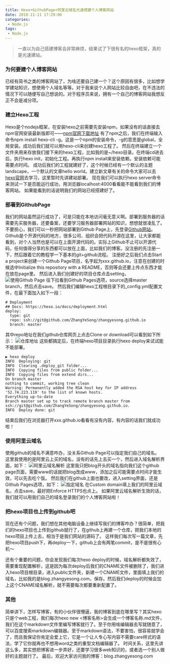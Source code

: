 ```yaml
---
title: Hexo+GithubPage+阿里云域名光速搭建个人博客网站
date: 2018-11-11 17:29:06
categories:
 - Node.js
tags:
 - Node.js
---
```

> 一直以为自己搭建博客会非常麻烦，结果试了下很有名的hexo框架，真的是光速建站。
### 为何要建个人博客网站
已经有简书之类的博客网站了，为啥还要自己建一个？这个原因有很多，比如想学学建站知识，想使用个人域名等等。对于我来说个人网站比较自由吧，在不违法的情况下可以随便写自己想说的。对于程序员来说，拥有一个自己的博客网站我想反正不会是减分项。

### 建立Hexo工程
Hexo是个nodejs框架，在安装hexo之前需要先安装npm，如果没有的话直接去npm官网安装最新版即可——[npm官网下载地址](https://www.npmjs.com/get-npm)
有了npm之后，我们在终端输入命令npm install hexo-cli -g。这是一个npm的安装命令，-g的意思是global，全局安装。成功后我们就可以用hexo-cli来创建hexo工程了。
然后在终端建立一个文件夹用来存放我们接下来的hexo工程，比如我的是~/hexo目录。在终端cd进去后，执行hexo init，初始化工程。再执行npm install来安装依赖。安装依赖可能需要点时间。
成功后我们的工程就建好了，这个时候已经有一个默认的主题landscape，一个默认的文章hello world。建立新文章有关的命令大家可以去[hexo官网](https://hexo.io/zh-cn/docs/writing)去学习，这里暂时先讲建站部署。
现在我们可以执行hexo server命令来测试一下是否能运行成功，用浏览器localhost:4000看看能不能看到我们的博客网站。
如果能看到的话说明我们的网站已经搭建好了。
<!-- more -->
### 部署到GithubPage
我们的网站虽然运行成功了，可是只能在本地访问毫无意义啊。部署到服务器的话需要先买服务器，还要备案，还要学习服务器部署网站的知识，想想就很凌乱了。
不要担心，我们可以一秒把网站部署到Github Page上，先登录[Github网站](https://github.com/)。Github是个开源代码的地方，很多公司、组织会把代码开源在这里，让大家都能看到，对个人当然也是可以在上面开源代码的。实际上Github不止可以开源代码，任何值得分享的东西都可以放在上面，比如我们的博客。没注册的先注册一下，然后跟着它的教程学一下基本的git+github流程。
注册好之后我们点击Start a project来创建一个Github Page项目，名字起为xxx.github.io，注意在创建的时候选中Initialize this repository with a README，否则等会还要上传点东西才能在放在page里。
然后进入我们创建好的项目仓库点击setting，![使用Github Page](https://upload-images.jianshu.io/upload_images/5586297-ef630def035a370c.png?imageMogr2/auto-orient/strip%7CimageView2/2/w/1240)
往下拉看到Github Pages选项，source选择master branch，然后点击save。
然后我们编辑hexo工程根目录下的_config.yml配置文件，在最下面加入如下一段：
```
# Deployment
## Docs: https://hexo.io/docs/deployment.html
deploy:
  type: git
  repo: ssh://git@github.com/ZhangYeSong/zhangyesong.github.io
  branch: master
```
其中repo地址在我们github仓库网页上点击Clone or download可以看到如下所示：
![仓库地址](https://upload-images.jianshu.io/upload_images/5586297-1de550703397f443.png?imageMogr2/auto-orient/strip%7CimageView2/2/w/1240)
这些都搞定后，在终端hexo项目目录执行hexo deploy来试试能不能部署。
```
▶ hexo deploy
INFO  Deploying: git
INFO  Clearing .deploy_git folder...
INFO  Copying files from public folder...
INFO  Copying files from extend dirs...
On branch master
nothing to commit, working tree clean
Warning: Permanently added the RSA host key for IP address '52.74.223.119' to the list of known hosts.
Everything up-to-date
Branch master set up to track remote branch master from ssh://git@github.com/ZhangYeSong/zhangyesong.github.io.
INFO  Deploy done: git
```
结束后我们在浏览器打开xxx.github.io看看有没有内容，有内容的话我们就成功啦！

### 使用阿里云域名
使用github的域名不满意咋办，没关系Github Page可以指定我们自己的域名。
这里我使用的是阿里云上买的域名，没有的话先上去买一个，然后进入域名解析界面，如下：
![阿里云域名解析](https://upload-images.jianshu.io/upload_images/5586297-0419c33ccd3da814.png?imageMogr2/auto-orient/strip%7CimageView2/2/w/1240)
这里我只把blog开头的域名指向我们这个github page页面，需要www的话就把blog改成www，添加之后可能需要点时间才能生效，可以先去吃个饭。
然后我们在github上面也要改，进入setting界面，还是Github Pages选项，如下：
![指定域名](https://upload-images.jianshu.io/upload_images/5586297-08d1d193f1b57986.png?imageMogr2/auto-orient/strip%7CimageView2/2/w/1240)
在Custom domain填上我们的阿里云域名，点击save，最好把Enforce HTTPS也点上。
如果阿里云域名解析生效的话，我们就可以用我们自己的域名登录我们的个人博客网站啦！

### 把hexo项目也上传到github吧
现在还有个问题，我们想在其他电脑设备上继续写我们的博客咋办？很简单，把我们的hexo项目也上传到github就行了，在github上再建一个仓库，把我们本地的hexo项目上传上去，相当于是我们网站的源码了。
这样我们每次写一篇文章，先把hexo项目push下，再deploy一下，github上会有两笔commit，是不是很有心机～

还有个重要的问题，你会发现我们每次hexo deploy的时候，域名解析都失效了，需要重现配置解析，这是因为每次deploy后我们的CNAME文件被删除了，我们进入hexo项目根目录，进入public文件夹，新建一个CNAME文件，里面填上我们的域名，比如我的是blog.zhangyesong.com，保存。然后我们deploy的时候会加上这个CNAME域名解析，就不需要每次都要重新配置了。

### 其他
简单讲下，怎样写博客，有的小伙伴很懵逼，我的博客到底在哪里写？其实hexo只是个web工程，我们每次hexo new <博客名称>会生成一个博客名称.md文件，我们在这个markdown文件里编写博客就行了。至于你用啥编辑器去写就随意了，可以百度搜索markdown编辑器。至于markdown语法，不要害怕，很容易就学会了，而且我保证你肯定会爱上它，它是一个让人专心写内容不需要care样式的语法，学了它你就再也不想用word之类的重型文档编辑器了。
时间关系，这里先讲这么多，其实想把博客进一步弄好，还要学习很多web知识的，或者选一个别人做好的主题就行了。
最后，欢迎大家访问我的博客：blog.zhangyesong.com
